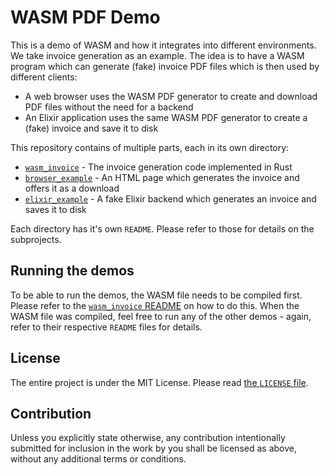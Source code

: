 # WASM PDF Demo

This is a demo of WASM and how it integrates into different environments.
We take invoice generation as an example.
The idea is to have a WASM program which can generate (fake) invoice PDF files which is then used by different clients:

* A web browser uses the WASM PDF generator to create and download PDF files without the need for a backend
* An Elixir application uses the same WASM PDF generator to create a (fake) invoice and save it to disk

This repository contains of multiple parts, each in its own directory:

* [`wasm_invoice`](./wasm_invoice/README.md) - The invoice generation code implemented in Rust
* [`browser_example`](./browser_example/README.md) - An HTML page which generates the invoice and offers it as a download
* [`elixir_example`](./elixir_example/README.md) -  A fake Elixir backend which generates an invoice and saves it to disk

Each directory has it's own `README`. Please refer to those for details on the subprojects.

## Running the demos

To be able to run the demos, the WASM file needs to be compiled first.
Please refer to the [`wasm_invoice` README](./wasm_invoice/README.md) on how to do this.
When the WASM file was compiled, feel free to run any of the other demos - again, refer to their respective `README` files for details.

## License

The entire project is under the MIT License. Please read [the
`LICENSE` file][license].

[license]: https://github.com/tessi/wasm-invoice-pdf/blob/master/LICENSE

## Contribution

Unless you explicitly state otherwise, any contribution intentionally
submitted for inclusion in the work by you shall be licensed as above,
without any additional terms or conditions.
